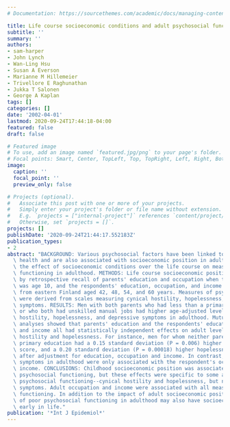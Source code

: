 ```yaml
---
# Documentation: https://sourcethemes.com/academic/docs/managing-content/

title: Life course socioeconomic conditions and adult psychosocial functioning
subtitle: ''
summary: ''
authors:
- sam-harper
- John Lynch
- Wan-Ling Hsu
- Susan A Everson
- Marianne M Hillemeier
- Trivellore E Raghunathan
- Jukka T Salonen
- George A Kaplan
tags: []
categories: []
date: '2002-04-01'
lastmod: 2020-09-24T17:44:18-04:00
featured: false
draft: false

# Featured image
# To use, add an image named `featured.jpg/png` to your page's folder.
# Focal points: Smart, Center, TopLeft, Top, TopRight, Left, Right, BottomLeft, Bottom, BottomRight.
image:
  caption: ''
  focal_point: ''
  preview_only: false

# Projects (optional).
#   Associate this post with one or more of your projects.
#   Simply enter your project's folder or file name without extension.
#   E.g. `projects = ["internal-project"]` references `content/project/deep-learning/index.md`.
#   Otherwise, set `projects = []`.
projects: []
publishDate: '2020-09-24T21:44:17.552183Z'
publication_types:
- 2
abstract: "BACKGROUND: Various psychosocial factors have been linked to adult physical\
  \ health and are also associated with socioeconomic position in adulthood. We evaluated\
  \ the effect of socioeconomic conditions over the life course on measures of psychosocial\
  \ functioning in adulthood. METHODS: Life course socioeconomic position was assessed\
  \ by retrospective recall of parents' education and occupation when the respondent\
  \ was age 10, and the respondents' education, occupation, and income in 2585 men\
  \ from eastern Finland aged 42, 48, 54, and 60 years. Measures of psychosocial functioning\
  \ were derived from scales measuring cynical hostility, hopelessness, and depressive\
  \ symptoms. RESULTS: Men with both parents who had less than a primary school education\
  \ or who both had unskilled manual jobs had higher age-adjusted levels of cynical\
  \ hostility, hopelessness, and depressive symptoms in adulthood. Mutually adjusted\
  \ analyses showed that parents' education and the respondents' education, occupation,\
  \ and income all had statistically independent effects on adult levels of cynical\
  \ hostility and hopelessness. For instance, men for whom neither parent had completed\
  \ primary education had a 0.15 standard deviation (P = 0.006) higher cynical hostility\
  \ score, and a 0.20 standard deviation (P = 0.00018) higher hopelessness score,\
  \ after adjustment for education, occupation and income. In contrast, depressive\
  \ symptoms in adulthood were only associated with the respondent's occupation and\
  \ income. CONCLUSIONS: Childhood socioeconomic position was associated with adult\
  \ psychosocial functioning, but these effects were specific to some aspects of adult\
  \ psychosocial functioning--cynical hostility and hopelessness, but not depressive\
  \ symptoms. Adult occupation and income were associated with all measures of psychosocial\
  \ functioning. In addition to the impact of adult socioeconomic position, some aspects\
  \ of poor psychosocial functioning in adulthood may also have socioeconomic roots\
  \ early in life."
publication: '*Int J Epidemiol*'
---
```

